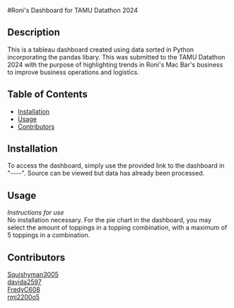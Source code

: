 #Roni's Dashboard for TAMU Datathon 2024
## Description
This is a tableau dashboard created using data sorted in Python incorporating the pandas libary. This was submitted to the TAMU Datathon 2024 with the purpose of highlighting trends in Roni's Mac Bar's business to improve business operations and logistics. 

## Table of Contents
  * [Installation](#installation)
  * [Usage](#usage)
  * [Contributors](#contributors)


## Installation
To access the dashboard, simply use the provided link to the dashboard in "----". Source can be viewed but data has already been processed.

## Usage
_Instructions for use_ <br>
No installation necessary. 
For the pie chart in the dashboard, you may select the amount of toppings in a topping combination, with a maximum of 5 toppings in a combination. 

## Contributors
[Squishyman3005](https://github.com/Squishyman3005) <br>
[davida2597](https://github.com/davida2597) <br>
[FredyC608](https://github.com/FredyC608) <br>
[rmj2200o5](https://github.com/rmj2200o5) <br>


